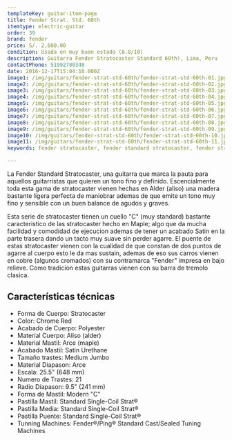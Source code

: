 ```yaml
---
templateKey: guitar-item-page
title: Fender Strat. Std. 60th
itemtype: electric-guitar
order: 39
brand: fender
price: S/. 2,600.00
condition: Usada en muy buen estado (8.8/10)
description: Guitarra Fender Stratocaster Standard 60th!, Lima, Peru
contactPhone: 51992780348
date: 2016-12-17T15:04:10.000Z
image1: /img/guitars/fender-strat-std-60th/fender-strat-std-60th-01.jpg
image2: /img/guitars/fender-strat-std-60th/fender-strat-std-60th-02.jpg
image3: /img/guitars/fender-strat-std-60th/fender-strat-std-60th-03.jpg
image4: /img/guitars/fender-strat-std-60th/fender-strat-std-60th-04.jpg
image5: /img/guitars/fender-strat-std-60th/fender-strat-std-60th-05.jpg
image6: /img/guitars/fender-strat-std-60th/fender-strat-std-60th-06.jpg
image7: /img/guitars/fender-strat-std-60th/fender-strat-std-60th-07.jpg
image8: /img/guitars/fender-strat-std-60th/fender-strat-std-60th-08.jpg
image9: /img/guitars/fender-strat-std-60th/fender-strat-std-60th-09.jpg
image10: /img/guitars/fender-strat-std-60th/fender-strat-std-60th-10.jpg
image11: /img/guitars/fender-strat-std-60th/fender-strat-std-60th-11.jpg
keywords: fender stratocaster, fender standard stratocaster, fender stratocaster 60th, fender stratocaster 60th

---
```

La Fender Standard Stratocaster, una guitarra que marca la pauta para aquellos guitarristas que quieren un tono fino y definido. Escencialmente toda esta gama de stratocaster vienen hechas en Alder (aliso) una madera bastante ligera perfecta de maniobrar ademas de que emite un tono muy fino y sensible con un buen balance de agudos y graves.

Esta serie de stratocaster tienen un cuello "C" (muy standard) bastante caracteristico de las stratocaster hecho en Maple; algo que da mucha facilidad y comodidad de ejecucion ademas de tener un acabado Satin en la parte trasera dando un tacto muy suave sin perder agarre. El puente de estas stratocaster vienen con la cualidad de que constan de dos puntos de agarre al cuerpo esto le da mas sustain, ademas de eso sus carros vienen en cobre (algunos cromados) con su contramarca "Fender" impresa en bajo relieve. Como tradicion estas guitarras vienen con su barra de tremolo clasica.

## Características técnicas

* Forma de Cuerpo: Stratocaster
* Color: Chrome Red
* Acabado de Cuerpo: Polyester
* Material Cuerpo: Aliso (alder)
* Material Mastil: Arce (maple)
* Acabado Mastil: Satin Urethane
* Tamaño trastes: Medium Jumbo
* Material Diapason: Arce
* Escala: 25.5" (648 mm)
* Numero de Trastes: 21
* Radio Diapason: 9.5" (241 mm)
* Forma de Mastil: Modern "C"
* Pastilla Mastil: Standard Single-Coil Strat®
* Pastilla Media: Standard Single-Coil Strat®
* Pastilla Puente: Standard Single-Coil Strat®
* Tunning Machines: Fender®/Ping® Standard Cast/Sealed Tuning Machines